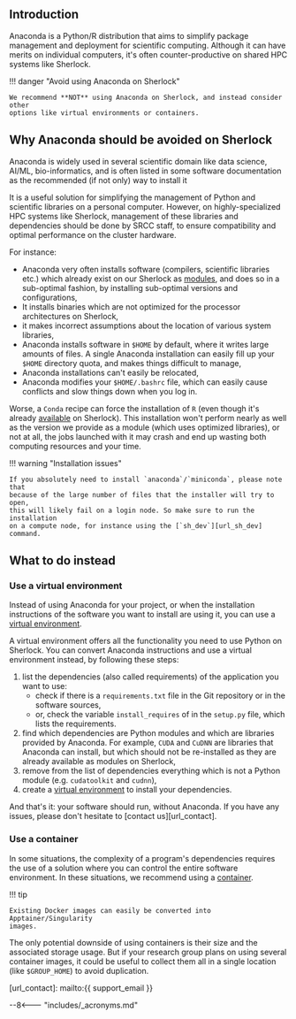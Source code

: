 ## Introduction

Anaconda is a Python/R distribution that aims to simplify package management
and deployment for scientific computing. Although it can have merits on
individual computers, it's often counter-productive on shared HPC systems like
Sherlock.

!!! danger "Avoid using Anaconda on Sherlock"

    We recommend **NOT** using Anaconda on Sherlock, and instead consider other
    options like virtual environments or containers.


## Why Anaconda should be avoided on Sherlock

Anaconda is widely used in several scientific domain like data science, AI/ML,
bio-informatics, and is often listed in some software documentation as the
recommended (if not only) way to install it

It is a useful solution for simplifying the management of Python and scientific
libraries on a personal computer. However, on highly-specialized HPC systems
like Sherlock, management of these libraries and dependencies should be done by
SRCC staff, to ensure compatibility and optimal performance on the cluster
hardware.

For instance:

* Anaconda very often installs software (compilers, scientific libraries etc.)
  which already exist on our Sherlock as [modules][url_modules], and does so in
  a sub-optimal fashion, by installing sub-optimal versions and configurations,
* It installs binaries which are not optimized for the processor architectures
  on Sherlock,
* it makes incorrect assumptions about the location of various system
  libraries,
* Anaconda installs software in `$HOME` by default, where it writes large
  amounts of files. A single Anaconda installation can easily fill up your
  `$HOME` directory quota, and makes things difficult to manage,
* Anaconda installations can't easily be relocated,
* Anaconda modifies your `$HOME/.bashrc` file, which can easily cause conflicts
  and slow things down when you log in.

Worse, a `Conda` recipe can force the installation of `R` (even though it's
already [available][url_r] on Sherlock). This installation won't perform
nearly as well as the version we provide as a module (which uses optimized
libraries), or not at all, the jobs launched with it may crash and end up
wasting both computing resources and your time.

!!! warning "Installation issues"

    If you absolutely need to install `anaconda`/`miniconda`, please note that
    because of the large number of files that the installer will try to open,
    this will likely fail on a login node. So make sure to run the installation
    on a compute node, for instance using the [`sh_dev`][url_sh_dev] command.


## What to do instead

### Use a virtual environment

Instead of using Anaconda for your project, or when the installation
instructions of the software you want to install are using it, you can use a
[virtual environment][url_venv].

A virtual environment offers all the functionality you need to use Python on
Sherlock. You can convert Anaconda instructions and use a virtual environment
instead, by following these steps:

1. list the dependencies (also called requirements) of the application you want
   to use:
    * check if there is a `requirements.txt` file in the Git repository or in
     the software sources,
    * or, check the variable `install_requires` of in the `setup.py` file, which
     lists the requirements.
2. find which dependencies are Python modules and which are libraries provided
by Anaconda. For example, `CUDA` and `CuDNN` are libraries that Anaconda can
install, but which should not be re-installed as they are already available as
modules on Sherlock,
3. remove from the list of dependencies everything which is not a Python module
(e.g. `cudatoolkit` and `cudnn`),
4. create a [virtual environment][url_venv] to install your dependencies.

And that's it: your software should run, without Anaconda. If you have any
issues, please don't hesitate to [contact us][url_contact].


### Use a container

In some situations, the complexity of a program's dependencies requires
the use of a solution where you can control the entire software environment. In
these situations, we recommend using a [container][url_container].

!!! tip

    Existing Docker images can easily be converted into Apptainer/Singularity
    images.

The only potential downside of using containers is their size and the
associated storage usage. But if your research group plans on using several
container images, it could be useful to collect them all in a single location
(like `$GROUP_HOME`) to avoid duplication.




[comment]: #  (link URLs -----------------------------------------------------)

[url_modules]:        /docs/oftware/list
[url_r]:              /docs/software/using/R
[url_venv]:           /docs/software/using/python#virtual-environments
[url_container]:      /docs/software/containers
[url_sh_dev]:         /docs/user-guide/running-jobs/#interactive-jobs

[url_contact]:        mailto:{{ support_email }}

[url_pypi]:           //pypi.org

--8<--- "includes/_acronyms.md"
